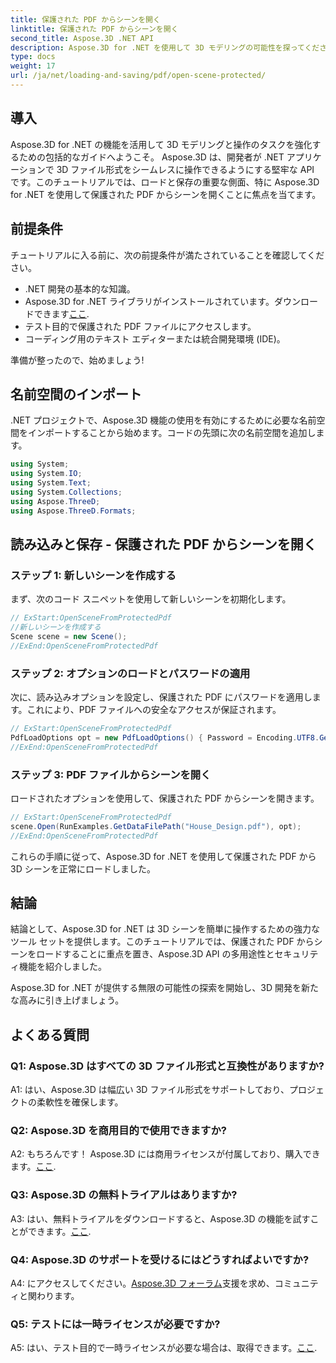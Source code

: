 ```yaml
---
title: 保護された PDF からシーンを開く
linktitle: 保護された PDF からシーンを開く
second_title: Aspose.3D .NET API
description: Aspose.3D for .NET を使用して 3D モデリングの可能性を探ってください。ステップバイステップのガイドで、保護された PDF からシーンを開く方法を学びます。
type: docs
weight: 17
url: /ja/net/loading-and-saving/pdf/open-scene-protected/
---
```

## 導入

Aspose.3D for .NET の機能を活用して 3D モデリングと操作のタスクを強化するための包括的なガイドへようこそ。 Aspose.3D は、開発者が .NET アプリケーションで 3D ファイル形式をシームレスに操作できるようにする堅牢な API です。このチュートリアルでは、ロードと保存の重要な側面、特に Aspose.3D for .NET を使用して保護された PDF からシーンを開くことに焦点を当てます。

## 前提条件

チュートリアルに入る前に、次の前提条件が満たされていることを確認してください。

- .NET 開発の基本的な知識。
-  Aspose.3D for .NET ライブラリがインストールされています。ダウンロードできます[ここ](https://releases.aspose.com/3d/net/).
- テスト目的で保護された PDF ファイルにアクセスします。
- コーディング用のテキスト エディターまたは統合開発環境 (IDE)。

準備が整ったので、始めましょう!

## 名前空間のインポート

.NET プロジェクトで、Aspose.3D 機能の使用を有効にするために必要な名前空間をインポートすることから始めます。コードの先頭に次の名前空間を追加します。

```csharp
using System;
using System.IO;
using System.Text;
using System.Collections;
using Aspose.ThreeD;
using Aspose.ThreeD.Formats;
```

## 読み込みと保存 - 保護された PDF からシーンを開く

### ステップ 1: 新しいシーンを作成する

まず、次のコード スニペットを使用して新しいシーンを初期化します。

```csharp
// ExStart:OpenSceneFromProtectedPdf
//新しいシーンを作成する
Scene scene = new Scene();
//ExEnd:OpenSceneFromProtectedPdf
```

### ステップ 2: オプションのロードとパスワードの適用

次に、読み込みオプションを設定し、保護された PDF にパスワードを適用します。これにより、PDF ファイルへの安全なアクセスが保証されます。

```csharp
// ExStart:OpenSceneFromProtectedPdf
PdfLoadOptions opt = new PdfLoadOptions() { Password = Encoding.UTF8.GetBytes("password") };
//ExEnd:OpenSceneFromProtectedPdf
```

### ステップ 3: PDF ファイルからシーンを開く

ロードされたオプションを使用して、保護された PDF からシーンを開きます。

```csharp
// ExStart:OpenSceneFromProtectedPdf
scene.Open(RunExamples.GetDataFilePath("House_Design.pdf"), opt);
//ExEnd:OpenSceneFromProtectedPdf
```

これらの手順に従って、Aspose.3D for .NET を使用して保護された PDF から 3D シーンを正常にロードしました。

## 結論

結論として、Aspose.3D for .NET は 3D シーンを簡単に操作するための強力なツール セットを提供します。このチュートリアルでは、保護された PDF からシーンをロードすることに重点を置き、Aspose.3D API の多用途性とセキュリティ機能を紹介しました。

Aspose.3D for .NET が提供する無限の可能性の探索を開始し、3D 開発を新たな高みに引き上げましょう。

## よくある質問

### Q1: Aspose.3D はすべての 3D ファイル形式と互換性がありますか?

A1: はい、Aspose.3D は幅広い 3D ファイル形式をサポートしており、プロジェクトの柔軟性を確保します。

### Q2: Aspose.3D を商用目的で使用できますか?

 A2: もちろんです！ Aspose.3D には商用ライセンスが付属しており、購入できます。[ここ](https://purchase.aspose.com/buy).

### Q3: Aspose.3D の無料トライアルはありますか?

 A3: はい、無料トライアルをダウンロードすると、Aspose.3D の機能を試すことができます。[ここ](https://releases.aspose.com/).

### Q4: Aspose.3D のサポートを受けるにはどうすればよいですか?

 A4: にアクセスしてください。[Aspose.3D フォーラム](https://forum.aspose.com/c/3d/18)支援を求め、コミュニティと関わります。

### Q5: テストには一時ライセンスが必要ですか?

 A5: はい、テスト目的で一時ライセンスが必要な場合は、取得できます。[ここ](https://purchase.aspose.com/temporary-license/).